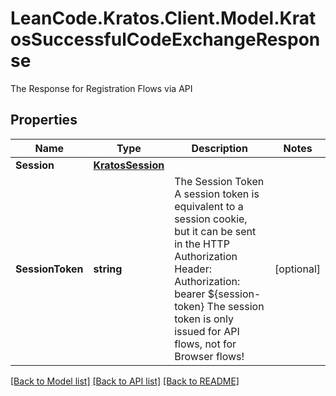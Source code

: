 # LeanCode.Kratos.Client.Model.KratosSuccessfulCodeExchangeResponse
The Response for Registration Flows via API

## Properties

Name | Type | Description | Notes
------------ | ------------- | ------------- | -------------
**Session** | [**KratosSession**](KratosSession.md) |  | 
**SessionToken** | **string** | The Session Token  A session token is equivalent to a session cookie, but it can be sent in the HTTP Authorization Header:  Authorization: bearer ${session-token}  The session token is only issued for API flows, not for Browser flows! | [optional] 

[[Back to Model list]](../../README.md#documentation-for-models) [[Back to API list]](../../README.md#documentation-for-api-endpoints) [[Back to README]](../../README.md)

